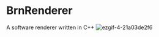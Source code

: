 # BrnRenderer

A software renderer written in C++
![ezgif-4-21a03de2f6](https://github.com/jamiebrn/brn-software-renderer/assets/82174996/562a9578-ec39-4ce5-b857-d19c482c486f)
